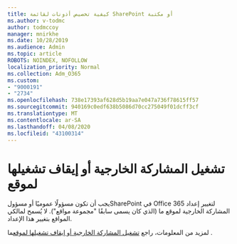 ```yaml
---
title: كيفية تخصيص أذونات لقائمة SharePoint أو مكتبة
ms.author: v-todmc
author: todmccoy
manager: mnirkhe
ms.date: 10/28/2019
ms.audience: Admin
ms.topic: article
ROBOTS: NOINDEX, NOFOLLOW
localization_priority: Normal
ms.collection: Adm_O365
ms.custom:
- "9000191"
- "2734"
ms.openlocfilehash: 738e17393af628d5b19aa7e047a736f78615ff57
ms.sourcegitcommit: 940169c0edf638b5086d70cc275049f01dcff3cf
ms.translationtype: MT
ms.contentlocale: ar-SA
ms.lasthandoff: 04/08/2020
ms.locfileid: "43100314"
---
```

# <a name="turn-external-sharing-on-or-off-for-a-site"></a>تشغيل المشاركة الخارجية أو إيقاف تشغيلها لموقع

يجب أن تكون مسؤولًا عموميًا أو مسؤولSharePoint في Office 365 لتغيير إعداد المشاركة الخارجية لموقع ما (الذي كان يسمى سابقًا "مجموعة مواقع"). لا يُسمح لمالكي المواقع بتغيير هذا الإعداد. 

لمزيد من المعلومات، راجع [تشغيل المشاركة الخارجية أو إيقاف تشغيلها لموقع](https://docs.microsoft.com/sharepoint/change-external-sharing-site)ما .
